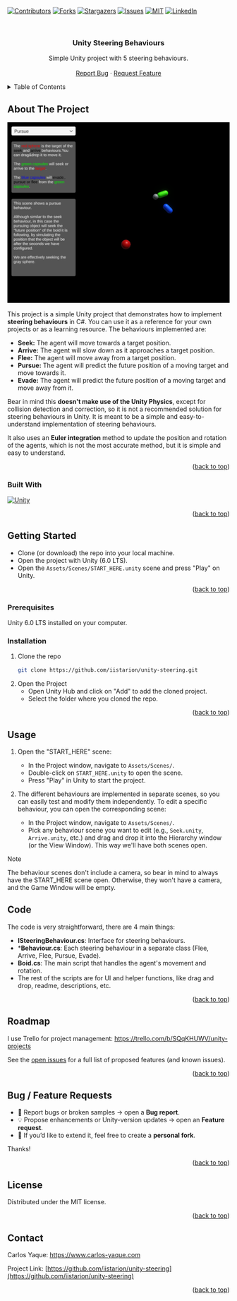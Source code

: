 ﻿<a id="readme-top"></a>

<!-- PROJECT SHIELDS -->
<!--
*** I'm using markdown "reference style" links for readability.
*** Reference links are enclosed in brackets [ ] instead of parentheses ( ).
*** See the bottom of this document for the declaration of the reference variables
*** for contributors-url, forks-url, etc. This is an optional, concise syntax you may use.
*** https://www.markdownguide.org/basic-syntax/#reference-style-links
-->
[![Contributors][contributors-shield]][contributors-url]
[![Forks][forks-shield]][forks-url]
[![Stargazers][stars-shield]][stars-url]
[![Issues][issues-shield]][issues-url]
[![MIT][license-shield]][license-url]
[![LinkedIn][linkedin-shield]][linkedin-url]

<!-- PROJECT LOGO -->
<br />
<div align="center">

<h3 align="center">Unity Steering Behaviours</h3>

  <p align="center">
    Simple Unity project with 5 steering behaviours.
    <br />
    <br />
    <a href="https://github.com/iistarion/unity-steering/issues/new?labels=bug&template=bug_report.md">Report Bug</a>
    &middot;
    <a href="https://github.com/iistarion/unity-steering/issues/new?labels=enhancement&template=feature_request.md">Request Feature</a>
  </p>
</div>



<!-- TABLE OF CONTENTS -->
<details>
  <summary>Table of Contents</summary>
  <ol>
    <li>
      <a href="#about-the-project">About The Project</a>
      <ul>
        <li><a href="#built-with">Built With</a></li>
      </ul>
    </li>
    <li>
      <a href="#getting-started">Getting Started</a>
      <ul>
        <li><a href="#prerequisites">Prerequisites</a></li>
        <li><a href="#installation">Installation</a></li>
      </ul>
    </li>
    <li><a href="#usage">Usage</a></li>
    <li><a href="#usage">Code</a></li>
    <li><a href="#roadmap">Roadmap</a></li>
    <li><a href="#contributing">Contributing</a></li>
    <li><a href="#license">License</a></li>
    <li><a href="#contact">Contact</a></li>
    <li><a href="#acknowledgments">Acknowledgments</a></li>
  </ol>
</details>



<!-- ABOUT THE PROJECT -->
## About The Project

![Product Name Screen Shot][product-screenshot]

This project is a simple Unity project that demonstrates how to implement **steering behaviours** in C#. You can use it as a reference for your own projects or as a learning resource. The behaviours implemented are:
  - **Seek:** The agent will move towards a target position.
  - **Arrive:** The agent will slow down as it approaches a target position.
  - **Flee:** The agent will move away from a target position.
  - **Pursue:** The agent will predict the future position of a moving target and move towards it.
  - **Evade:** The agent will predict the future position of a moving target and move away from it.

Bear in mind this **doesn't make use of the Unity Physics**, except for collision detection and correction, so it is not a recommended solution for steering behaviours in Unity. It is meant to be a simple and easy-to-understand implementation of steering behaviours.

It also uses an **Euler integration** method to update the position and rotation of the agents, which is not the most accurate method, but it is simple and easy to understand.

<p align="right">(<a href="#readme-top">back to top</a>)</p>



### Built With

[![Unity][Unity]][Unity-url]

<p align="right">(<a href="#readme-top">back to top</a>)</p>



<!-- GETTING STARTED -->
## Getting Started

- Clone (or download) the repo into your local machine.
- Open the project with Unity (6.0 LTS).
- Open the `Assets/Scenes/START_HERE.unity` scene and press "Play" on Unity.

<p align="right">(<a href="#readme-top">back to top</a>)</p>

### Prerequisites

Unity 6.0 LTS installed on your computer.

### Installation

1. Clone the repo
   ```sh
   git clone https://github.com/iistarion/unity-steering.git
   ```
2. Open the Project
   - Open Unity Hub and click on "Add" to add the cloned project.
   - Select the folder where you cloned the repo.

<p align="right">(<a href="#readme-top">back to top</a>)</p>



<!-- USAGE EXAMPLES -->
## Usage

1. Open the "START_HERE" scene:
   - In the Project window, navigate to `Assets/Scenes/`.
   - Double-click on `START_HERE.unity` to open the scene.
   - Press "Play" in Unity to start the project.

2. The different behaviours are implemented in separate scenes, so you can easily test and modify them independently. To edit a specific behaviour, you can open the corresponding scene:
   - In the Project window, navigate to `Assets/Scenes/`.
   - Pick any behaviour scene you want to edit (e.g., `Seek.unity`, `Arrive.unity`, etc.) and drag and drop it into the Hierarchy window (or the View Window). This way we'll have both scenes open.

> [!NOTE]
> The behaviour scenes don't include a camera, so bear in mind to always have the START_HERE scene open. Otherwise, they won't have a camera, and the Game Window will be empty.

## Code

The code is very straightforward, there are 4 main things:
- **ISteeringBehaviour.cs**: Interface for steering behaviours.
- ***Behaviour.cs**: Each steering behaviour in a separate class (Flee, Arrive, Flee, Pursue, Evade).
- **Boid.cs**: The main script that handles the agent's movement and rotation.
- The rest of the scripts are for UI and helper functions, like drag and drop, readme, descriptions, etc.
 

<p align="right">(<a href="#readme-top">back to top</a>)</p>



<!-- ROADMAP -->
## Roadmap

I use Trello for project management:
https://trello.com/b/SQqKHUWV/unity-projects

See the [open issues](https://github.com/iistarion/unity-steering/issues) for a full list of proposed features (and known issues).

<p align="right">(<a href="#readme-top">back to top</a>)</p>



<!-- CONTRIBUTING -->
## Bug / Feature Requests


- 🐞 Report bugs or broken samples → open a **Bug report**.
- 💡 Propose enhancements or Unity-version updates → open an **Feature request**.
- 🔀 If you’d like to extend it, feel free to create a **personal fork**.

Thanks!

<p align="right">(<a href="#readme-top">back to top</a>)</p>



<!-- LICENSE -->
## License

Distributed under the MIT license.

<p align="right">(<a href="#readme-top">back to top</a>)</p>



<!-- CONTACT -->
## Contact

Carlos Yaque: https://www.carlos-yaque.com

Project Link: [https://github.com/iistarion/unity-steering](https://github.com/iistarion/unity-steering)

<p align="right">(<a href="#readme-top">back to top</a>)</p>


<!-- MARKDOWN LINKS & IMAGES -->
<!-- https://www.markdownguide.org/basic-syntax/#reference-style-links -->
[contributors-shield]: https://img.shields.io/github/contributors/iistarion/unity-steering.svg?style=for-the-badge
[contributors-url]: https://github.com/iistarion/unity-steering/graphs/contributors
[forks-shield]: https://img.shields.io/github/forks/iistarion/unity-steering.svg?style=for-the-badge
[forks-url]: https://github.com/iistarion/unity-steering/network/members
[stars-shield]: https://img.shields.io/github/stars/iistarion/unity-steering.svg?style=for-the-badge
[stars-url]: https://github.com/iistarion/unity-steering/stargazers
[issues-shield]: https://img.shields.io/github/issues/iistarion/unity-steering.svg?style=for-the-badge
[issues-url]: https://github.com/iistarion/unity-steering/issues
[license-shield]: https://img.shields.io/github/license/iistarion/unity-steering.svg?style=for-the-badge
[license-url]: https://github.com/iistarion/unity-steering/blob/master/LICENSE.txt
[linkedin-shield]: https://img.shields.io/badge/-LinkedIn-black.svg?style=for-the-badge&logo=linkedin&colorB=555
[linkedin-url]: https://linkedin.com/in/carlos-yaque-b8a97a9
[product-screenshot]: images/screenshot.png
[Unity]: https://img.shields.io/badge/Unity%206.0%20LTS-000000?style=for-the-badge&logo=unity&logoColor=white
[Unity-url]: https://unity.com/